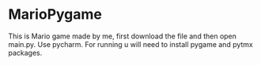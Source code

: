 # MarioPygame
This is Mario game made by me, first download the file and then open main.py.  Use pycharm. For running u will need to install pygame and  pytmx packages.
